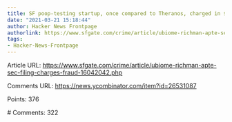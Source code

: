 ```yaml
---
title: SF poop-testing startup, once compared to Theranos, charged in $60M fraud scheme
date: "2021-03-21 15:18:44"
author: Hacker News Frontpage
authorlink: https://www.sfgate.com/crime/article/ubiome-richman-apte-sec-filing-charges-fraud-16042042.php
tags:
- Hacker-News-Frontpage
---
```


<p>Article URL: <a href="https://www.sfgate.com/crime/article/ubiome-richman-apte-sec-filing-charges-fraud-16042042.php">https://www.sfgate.com/crime/article/ubiome-richman-apte-sec-filing-charges-fraud-16042042.php</a></p>
<p>Comments URL: <a href="https://news.ycombinator.com/item?id=26531087">https://news.ycombinator.com/item?id=26531087</a></p>
<p>Points: 376</p>
<p># Comments: 322</p>
